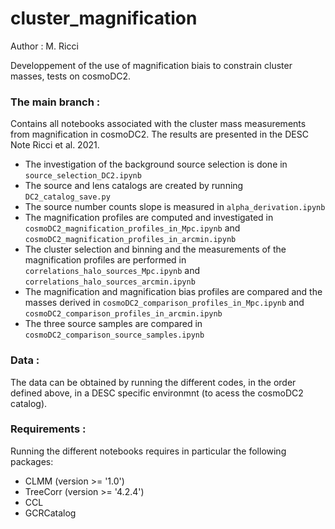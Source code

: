 # cluster_magnification
Author : M. Ricci

Developpement of the use of magnification biais to constrain cluster masses, tests on cosmoDC2. 

### The main branch :
Contains all notebooks associated with the cluster mass measurements from magnification in cosmoDC2. The results are presented in the DESC Note Ricci et al. 2021.

- The investigation of the background source selection is done in `source_selection_DC2.ipynb`
- The source and lens catalogs are created by running `DC2_catalog_save.py`
- The source number counts slope is measured in `alpha_derivation.ipynb`
- The magnification profiles are computed and investigated in `cosmoDC2_magnification_profiles_in_Mpc.ipynb` and `cosmoDC2_magnification_profiles_in_arcmin.ipynb`
- The cluster selection and binning and the measurements of the magnification profiles are performed in `correlations_halo_sources_Mpc.ipynb` and `correlations_halo_sources_arcmin.ipynb`
- The magnification and magnification bias profiles are compared and the masses derived in `cosmoDC2_comparison_profiles_in_Mpc.ipynb` and `cosmoDC2_comparison_profiles_in_arcmin.ipynb`
- The three source samples are compared in `cosmoDC2_comparison_source_samples.ipynb`

### Data :
The data can be obtained by running the different codes, in the order defined above, in a DESC specific environmnt (to acess the cosmoDC2 catalog). 

### Requirements : 
Running the different notebooks requires in particular the following packages: 
- CLMM (version >= '1.0')
- TreeCorr (version >= '4.2.4')
- CCL
- GCRCatalog

